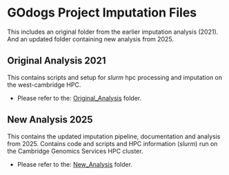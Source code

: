 # GOdogs Project Imputation Files

This includes an original folder from the earlier imputation analysis (2021). And an updated folder containing new analysis from 2025.

## Original Analysis 2021
This contains scripts and setup for *slurm* hpc processing and imputation on the west-cambridge HPC.

* Please refer to the: [Original_Analysis](Original_Analysis/) folder.

## New Analysis 2025
This contains the updated imputation pipeline, documentation and analysis from 2025.
Contains code and scripts and HPC information (*slurm*) run on the Cambridge Genomics Services HPC cluster.

* Please refer to the: [New_Analysis](New_Analysis/) folder.

